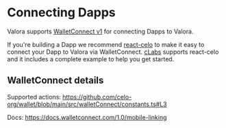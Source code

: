 # Connecting Dapps

Valora supports [WalletConnect
v1](https://docs.walletconnect.com/1.0/) for connecting Dapps to
Valora.

If you're building a Dapp we recommend
[react-celo](https://github.com/celo-org/react-celo) to make it easy
to connect your Dapp to Valora via WalletConnect. [cLabs](https://clabs.co/) supports
react-celo and it includes a complete example to help you get started.

## WalletConnect details

Supported actions: <https://github.com/celo-org/wallet/blob/main/src/walletConnect/constants.ts#L3>

Docs: <https://docs.walletconnect.com/1.0/mobile-linking>
